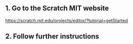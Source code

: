 ## 1. Go to the Scratch MIT website
https://scratch.mit.edu/projects/editor/?tutorial=getStarted

## 2. Follow further instructions
